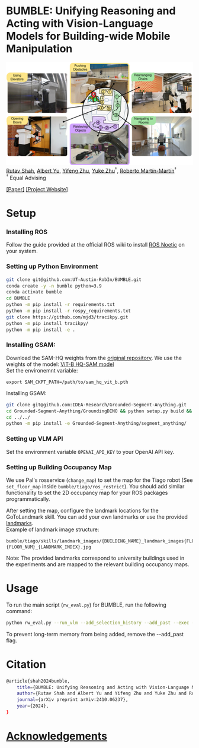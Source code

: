 # BUMBLE: Unifying Reasoning and Acting with Vision-Language Models for Building-wide Mobile Manipulation
![Image](assets/BUMBLE_pull_fig.svg)
[Rutav Shah](https://shahrutav.github.io/), [Albert Yu](https://scholar.google.com/citations?user=ZzURcb4AAAAJ&hl=en), [Yifeng Zhu](https://zhuyifengzju.github.io/), [Yuke Zhu](https://www.cs.utexas.edu/~yukez/)<sup>†</sup>, [Roberto Martín-Martín](https://robertomartinmartin.com/)<sup>†</sup>  
<sup>†</sup> Equal Advising

[[Paper]](https://arxiv.org/abs/2410.06237)    [[Project Website]](https://robin-lab.cs.utexas.edu/BUMBLE/)

# Setup

### Installing ROS
Follow the guide provided at the official ROS wiki to install [ROS Noetic](https://wiki.ros.org/noetic/Installation/Ubuntu) on your system.

### Setting up Python Environment
```bash
git clone git@github.com:UT-Austin-RobIn/BUMBLE.git
conda create -y -n bumble python=3.9
conda activate bumble
cd BUMBLE
python -m pip install -r requirements.txt
python -m pip install -r rospy_requirements.txt
git clone https://github.com/mjd3/tracikpy.git
python -m pip install tracikpy/
python -m pip install -e .
```

### Installing GSAM:
Download the SAM-HQ weights from the [original repository](https://github.com/SysCV/sam-hq?tab=readme-ov-file#model-checkpoints). We use the weights of the model:  [ViT-B HQ-SAM model](https://drive.google.com/file/d/11yExZLOve38kRZPfRx_MRxfIAKmfMY47/view)  
Set the environemnt variable: 
```
export SAM_CKPT_PATH=/path/to/sam_hq_vit_b.pth
```
Installing GSAM:
```bash
git clone git@github.com:IDEA-Research/Grounded-Segment-Anything.git
cd Grounded-Segment-Anything/GroundingDINO && python setup.py build && python setup.py install
cd ../../
python -m pip install -e Grounded-Segment-Anything/segment_anything/
```

### Setting up VLM API
Set the environment variable `OPENAI_API_KEY` to your OpenAI API key.

### Setting up Building Occupancy Map
We use Pal's rosservice (`change_map`) to set the map for the Tiago robot (See `set_floor_map` inside `bumble/tiago/ros_restrict`). You should add similar functionality to set the 2D occupancy map for your ROS packages programmatically.  

After setting the map, configure the landmark locations for the GoToLandmark skill. You can add your own landmarks or use the provided [landmarks](https://utexas.box.com/s/el33g5od55rku2qheddhbmembossis6p).  
Example of landmark image structure: 
```
bumble/tiago/skills/landmark_images/{BUILDING_NAME}_landmark_images{FLOOR_NUM}/{BUILDING_NAME}{FLOOR_NUM}_{LANDMARK_INDEX}.jpg
```  
Note: The provided landmarks correspond to university buildings used in the experiments and are mapped to the relevant building occupancy maps.  

# Usage
To run the main script (`rw_eval.py`) for BUMBLE, run the following command:
```bash
python rw_eval.py --run_vlm --add_selection_history --add_past --exec --method ours --floor_num <FLOOR_NUM> --bld <BUILDING_NAME> --eval_id 2 --n_eval 1 --run_dir <PATH_TO_EXP_DIR>
```
To prevent long-term memory from being added, remove the --add_past flag.  

# Citation
```bash
@article{shah2024bumble,
    title={BUMBLE: Unifying Reasoning and Acting with Vision-Language Models for Building-wide Mobile Manipulation},
    author={Rutav Shah and Albert Yu and Yifeng Zhu and Yuke Zhu and Roberto Martín-Martín},
    journal={arXiv preprint arXiv:2410.06237},
    year={2024},
}
```

# [Acknowledgements](Acknowledgements.md)
